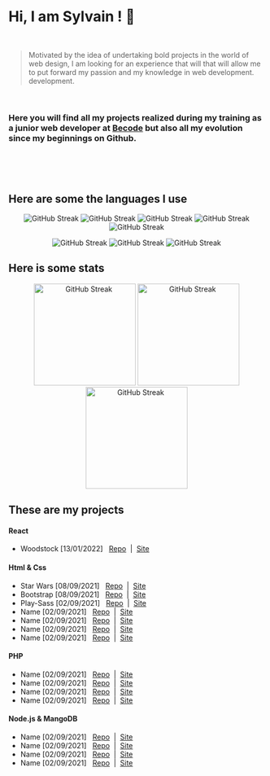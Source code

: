 # Hi, I am Sylvain ! :vulcan_salute:
<br>

> Motivated by the idea of undertaking bold projects in the world of web
> design, I am looking for an experience that will that will allow me to
> put forward my passion and my knowledge in web development.
> development.


<br>

### Here you will find all my projects realized during my training as a junior web developer at [Becode](https://becode.org/) but also all my evolution since my beginnings on Github.


<br>
<br>
<br>

## Here are some the languages I use 

<p align="center">
<img  src="https://img.shields.io/badge/JavaScript-F7DF1E?style=for-the-badge&logo=javascript&logoColor=black" alt="GitHub Streak">
<img  src="https://img.shields.io/badge/HTML5-E34F26?style=for-the-badge&logo=html5&logoColor=white" alt="GitHub Streak">
<img  src="https://img.shields.io/badge/CSS3-1572B6?style=for-the-badge&logo=css3&logoColor=white" alt="GitHub Streak">
<img  src="https://img.shields.io/badge/Sass-CC6699?style=for-the-badge&logo=sass&logoColor=white" alt="GitHub Streak">
<img  src="https://img.shields.io/badge/React-20232A?style=for-the-badge&logo=react&logoColor=61DAFB" alt="GitHub Streak">
</p>

<p align="center">
<img src="https://img.shields.io/badge/Node.js-43853D?style=for-the-badge&logo=node.js&logoColor=white" alt="GitHub Streak">
<img src="https://img.shields.io/badge/PHP-777BB4?style=for-the-badge&logo=php&logoColor=white" alt="GitHub Streak">
<img src="https://img.shields.io/badge/MongoDB-4EA94B?style=for-the-badge&logo=mongodb&logoColor=white" alt="GitHub Streak">
</p>

## Here is some stats

<p align="center">
<img height="200px" src="https://github-readme-stats.vercel.app/api?username=Sylvain-Valvassori&show_icons=true&theme=react" alt="GitHub Streak">
<img height="200px" src="https://github-readme-stats.vercel.app/api/top-langs/?username=Sylvain-Valvassori&layout=compact&theme=react" alt="GitHub Streak">
<img height="200px" src="https://github-readme-streak-stats.herokuapp.com?user=Sylvain-Valvassori&theme=react&hide_border=true&ring=FFFFFF" alt="GitHub Streak">
</p>

## These are my projects

#### React
 - Woodstock [13/01/2022]&nbsp;&nbsp; [Repo](https://github.com/Sylvain-Valvassori/woodstock)&nbsp; |&nbsp; [Site](https://sylvain-valvassori.github.io/woodstock/)

#### Html & Css
- Star Wars [08/09/2021]&nbsp;&nbsp; [Repo](https://github.com/Sylvain-Valvassori/Star-Wars-crawl)&nbsp; |&nbsp; [Site](https://sylvain-valvassori.github.io/Star-Wars-crawl/)
- Bootstrap [08/09/2021]&nbsp;&nbsp; [Repo](https://sylvain-valvassori.github.io/bootstrap-training/)&nbsp; |&nbsp; [Site]()
- Play-Sass [02/09/2021]&nbsp;&nbsp; [Repo](https://github.com/Sylvain-Valvassori/Play-Sass)&nbsp; |&nbsp; [Site](https://sylvain-valvassori.github.io/Play-Sass/)
- Name [02/09/2021]&nbsp;&nbsp; [Repo]()&nbsp; |&nbsp; [Site]()
- Name [02/09/2021]&nbsp;&nbsp; [Repo]()&nbsp; |&nbsp; [Site]()
- Name [02/09/2021]&nbsp;&nbsp; [Repo]()&nbsp; |&nbsp; [Site]()
- Name [02/09/2021]&nbsp;&nbsp; [Repo]()&nbsp; |&nbsp; [Site]()

#### PHP
- Name [02/09/2021]&nbsp;&nbsp; [Repo]()&nbsp; |&nbsp; [Site]()
- Name [02/09/2021]&nbsp;&nbsp; [Repo]()&nbsp; |&nbsp; [Site]()
- Name [02/09/2021]&nbsp;&nbsp; [Repo]()&nbsp; |&nbsp; [Site]()
- Name [02/09/2021]&nbsp;&nbsp; [Repo]()&nbsp; |&nbsp; [Site]()

#### Node.js & MangoDB
- Name [02/09/2021]&nbsp;&nbsp; [Repo]()&nbsp; |&nbsp; [Site]()
- Name [02/09/2021]&nbsp;&nbsp; [Repo]()&nbsp; |&nbsp; [Site]()
- Name [02/09/2021]&nbsp;&nbsp; [Repo]()&nbsp; |&nbsp; [Site]()
- Name [02/09/2021]&nbsp;&nbsp; [Repo]()&nbsp; |&nbsp; [Site]()





